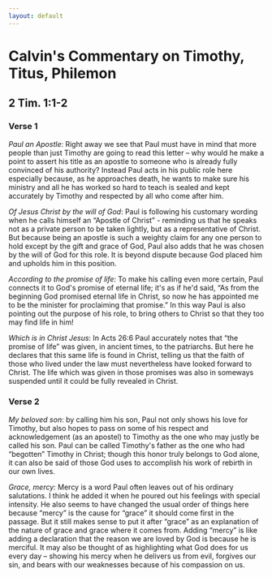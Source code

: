 ```yaml
---
layout: default
---
```


# Calvin's Commentary on Timothy, Titus, Philemon
## 2 Tim. 1:1-2

### Verse 1 

*Paul an Apostle*: Right away we see that Paul must have in mind that more people than just Timothy are going to read this letter – why would he make a point to assert his title as an apostle to someone who is already fully convinced of his authority?  Instead Paul acts in his public role here especially because, as he approaches death, he wants to make sure his ministry and all he has worked so hard to teach is sealed and kept accurately by Timothy and respected by all who come after him.  

*Of Jesus Christ by the will of God*: Paul is following his customary wording when he calls himself an “Apostle of Christ” - reminding us that he speaks not as a private person to be taken lightly, but as a representative of Christ. But because being an apostle is such a weighty claim for any one person to hold except by the gift and grace of God, Paul also adds that he was chosen by the will of God for this role.  It is beyond dispute because God placed him and upholds him in this position.  

*According to the promise of life*: To make his calling even more certain, Paul connects it to God's promise of eternal life; it's as if he'd said, “As from the beginning God promised eternal life in Christ, so now he has appointed me to be the minister for proclaiming that promise.”  In this way Paul is also pointing out the purpose of his role, to bring others to Christ so that they too may find life in him!  

*Which is in Christ Jesus*: In Acts 26:6 Paul accurately notes that “the promise of life” was given, in ancient times, to the patriarchs.  But here he declares that this same life is found in Christ, telling us that the faith of those who lived under the law must nevertheless have looked forward to Christ. The life which was given in those promises was also in someways suspended until it could be fully revealed in Christ.  

### Verse 2

*My beloved son*: by calling him his son, Paul not only shows his love for Timothy, but also hopes to pass on some of his respect and acknowledgement (as an apostel) to Timothy as the one who may justly be called his son.  Paul can be called Timothy's father as the one who had “begotten” Timothy in Christ; though this honor truly belongs to God alone, it can also be said of those God uses to accomplish his work of rebirth in our own lives.  

*Grace, mercy:* Mercy is a word Paul often leaves out of his ordinary salutations.  I think he added it when he poured out his feelings with special intensity.  He also seems to have changed the usual order of things here because “mercy” is the cause for “grace” it should come first in the passage.  But it still makes sense to put it after “grace” as an explanation of the nature of grace and grace where it comes from.  Adding “mercy” is like adding a declaration that the reason we are loved by God is because he is merciful.  It may also be thought of as highlighting what God does for us every day – showing his mercy when he delivers us from evil, forgives our sin, and bears with our weaknesses because of his compassion on us.  

